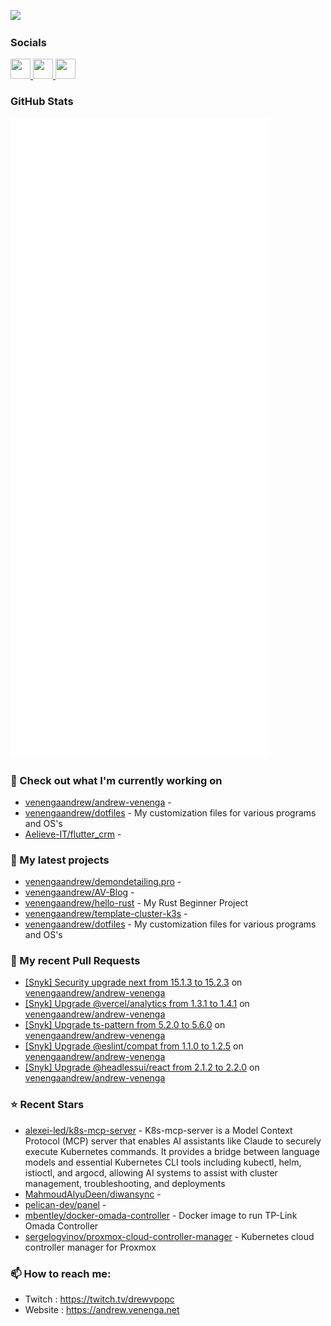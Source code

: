 <a href="https://www.twitch.tv/drewvpopc" target="_blank" rel="noreferrer"><img
src="https://img.shields.io/twitch/status/drewvpopc?logo=twitchsx&style=for-the-badge&color=0891b2&labelColor=1c1917&label=TWITCH+STATUS" /></a>

### Socials

<p align="left"> <a href="https://www.github.com/venengaandrew" target="_blank" rel="noreferrer"> <picture> <source media="(prefers-color-scheme: dark)" srcset="https://raw.githubusercontent.com/danielcranney/readme-generator/main/public/icons/socials/github-dark.svg" /> <source media="(prefers-color-scheme: light)" srcset="https://raw.githubusercontent.com/danielcranney/readme-generator/main/public/icons/socials/github.svg" /> <img src="https://raw.githubusercontent.com/danielcranney/readme-generator/main/public/icons/socials/github.svg" width="32" height="32" /> </picture> </a> <a href="https://www.linkedin.com/in/andrew-k-venenga" target="_blank" rel="noreferrer"> <picture> <source media="(prefers-color-scheme: dark)" srcset="https://raw.githubusercontent.com/danielcranney/readme-generator/main/public/icons/socials/linkedin-dark.svg" /> <source media="(prefers-color-scheme: light)" srcset="https://raw.githubusercontent.com/danielcranney/readme-generator/main/public/icons/socials/linkedin.svg" /> <img src="https://raw.githubusercontent.com/danielcranney/readme-generator/main/public/icons/socials/linkedin.svg" width="32" height="32" /> </picture> </a> <a href="https://www.twitch.tv/drewvpopc" target="_blank" rel="noreferrer"> <picture> <source media="(prefers-color-scheme: dark)" srcset="https://raw.githubusercontent.com/danielcranney/readme-generator/main/public/icons/socials/twitch-dark.svg" /> <source media="(prefers-color-scheme: light)" srcset="https://raw.githubusercontent.com/danielcranney/readme-generator/main/public/icons/socials/twitch.svg" /> <img src="https://raw.githubusercontent.com/danielcranney/readme-generator/main/public/icons/socials/twitch.svg" width="32" height="32" /> </picture> </a></p>

### GitHub Stats

<p align="left"><img src="https://raw.githubusercontent.com/venengaandrew/venengaandrew/main/github-metrics.svg" /></p>

### 👷 Check out what I'm currently working on

- [venengaandrew/andrew-venenga](https://github.com/venengaandrew/andrew-venenga) - 
- [venengaandrew/dotfiles](https://github.com/venengaandrew/dotfiles) - My customization files for various programs and OS&#39;s
- [Aelieve-IT/flutter_crm](https://github.com/Aelieve-IT/flutter_crm) - 
### 🌱 My latest projects

- [venengaandrew/demondetailing.pro](https://github.com/venengaandrew/demondetailing.pro) - 
- [venengaandrew/AV-Blog](https://github.com/venengaandrew/AV-Blog) - 
- [venengaandrew/hello-rust](https://github.com/venengaandrew/hello-rust) - My Rust Beginner Project
- [venengaandrew/template-cluster-k3s](https://github.com/venengaandrew/template-cluster-k3s) - 
- [venengaandrew/dotfiles](https://github.com/venengaandrew/dotfiles) - My customization files for various programs and OS&#39;s
### 🔨 My recent Pull Requests

- [[Snyk] Security upgrade next from 15.1.3 to 15.2.3](https://github.com/venengaandrew/andrew-venenga/pull/67) on [venengaandrew/andrew-venenga](https://github.com/venengaandrew/andrew-venenga)
- [[Snyk] Upgrade @vercel/analytics from 1.3.1 to 1.4.1](https://github.com/venengaandrew/andrew-venenga/pull/62) on [venengaandrew/andrew-venenga](https://github.com/venengaandrew/andrew-venenga)
- [[Snyk] Upgrade ts-pattern from 5.2.0 to 5.6.0](https://github.com/venengaandrew/andrew-venenga/pull/61) on [venengaandrew/andrew-venenga](https://github.com/venengaandrew/andrew-venenga)
- [[Snyk] Upgrade @eslint/compat from 1.1.0 to 1.2.5](https://github.com/venengaandrew/andrew-venenga/pull/60) on [venengaandrew/andrew-venenga](https://github.com/venengaandrew/andrew-venenga)
- [[Snyk] Upgrade @headlessui/react from 2.1.2 to 2.2.0](https://github.com/venengaandrew/andrew-venenga/pull/59) on [venengaandrew/andrew-venenga](https://github.com/venengaandrew/andrew-venenga)
### ⭐ Recent Stars

- [alexei-led/k8s-mcp-server](https://github.com/alexei-led/k8s-mcp-server) - K8s-mcp-server is a Model Context Protocol (MCP) server that enables AI assistants like Claude to securely execute Kubernetes commands. It provides a bridge between language models and essential Kubernetes CLI tools including kubectl, helm, istioctl, and argocd, allowing AI systems to assist with cluster management, troubleshooting, and deployments
- [MahmoudAlyuDeen/diwansync](https://github.com/MahmoudAlyuDeen/diwansync) - 
- [pelican-dev/panel](https://github.com/pelican-dev/panel) - 
- [mbentley/docker-omada-controller](https://github.com/mbentley/docker-omada-controller) - Docker image to run TP-Link Omada Controller
- [sergelogvinov/proxmox-cloud-controller-manager](https://github.com/sergelogvinov/proxmox-cloud-controller-manager) - Kubernetes cloud controller manager for Proxmox
### 📫 How to reach me:
  - Twitch    : <https://twitch.tv/drewvpopc>
  - Website   : <https://andrew.venenga.net>
